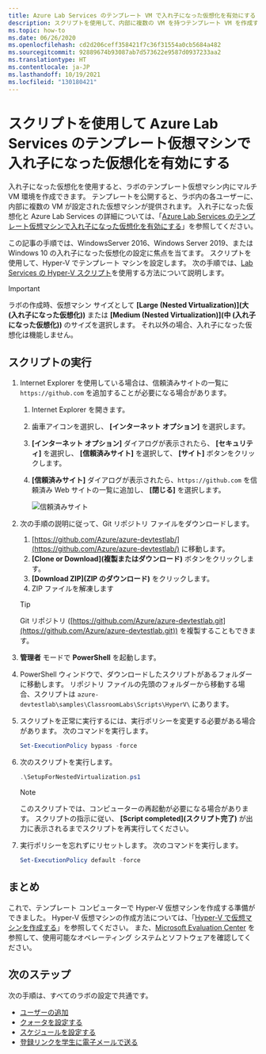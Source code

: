 ```yaml
---
title: Azure Lab Services のテンプレート VM で入れ子になった仮想化を有効にする (スクリプト) | Microsoft Docs
description: スクリプトを使用して、内部に複数の VM を持つテンプレート VM を作成する方法について説明します。  つまり、Azure Lab Services のテンプレート VM で入れ子になった仮想化を有効にします。
ms.topic: how-to
ms.date: 06/26/2020
ms.openlocfilehash: cd2d206ceff358421f7c36f31554a0cb5684a482
ms.sourcegitcommit: 92889674b93087ab7d573622e9587d0937233aa2
ms.translationtype: HT
ms.contentlocale: ja-JP
ms.lasthandoff: 10/19/2021
ms.locfileid: "130180421"
---
```

# <a name="enable-nested-virtualization-on-a-template-virtual-machine-in-azure-lab-services-using-a-script"></a>スクリプトを使用して Azure Lab Services のテンプレート仮想マシンで入れ子になった仮想化を有効にする

入れ子になった仮想化を使用すると、ラボのテンプレート仮想マシン内にマルチ VM 環境を作成できます。 テンプレートを公開すると、ラボ内の各ユーザーに、内部に複数の VM が設定された仮想マシンが提供されます。  入れ子になった仮想化と Azure Lab Services の詳細については、「[Azure Lab Services のテンプレート仮想マシンで入れ子になった仮想化を有効にする](how-to-enable-nested-virtualization-template-vm.md)」を参照してください。

この記事の手順では、WindowsServer 2016、Windows Server 2019、または Windows 10 の入れ子になった仮想化の設定に焦点を当てます。 スクリプトを使用して、Hyper-V でテンプレート マシンを設定します。  次の手順では、[Lab Services の Hyper-V スクリプト](https://github.com/Azure/azure-devtestlab/tree/master/samples/ClassroomLabs/Scripts/HyperV)を使用する方法について説明します。

>[!IMPORTANT]
>ラボの作成時、仮想マシン サイズとして **[Large (Nested Virtualization)]\(大 (入れ子になった仮想化)\)** または **[Medium (Nested Virtualization)]\(中 (入れ子になった仮想化)\)** のサイズを選択します。  それ以外の場合、入れ子になった仮想化は機能しません。  

## <a name="run-script"></a>スクリプトの実行

1. Internet Explorer を使用している場合は、信頼済みサイトの一覧に `https://github.com` を追加することが必要になる場合があります。
    1. Internet Explorer を開きます。
    1. 歯車アイコンを選択し、 **[インターネット オプション]** を選択します。  
    1. **[インターネット オプション]** ダイアログが表示されたら、 **[セキュリティ]** を選択し、 **[信頼済みサイト]** を選択して、 **[サイト]** ボタンをクリックします。
    1. **[信頼済みサイト]** ダイアログが表示されたら、`https://github.com` を信頼済み Web サイトの一覧に追加し、 **[閉じる]** を選択します。

        ![信頼済みサイト](./media/how-to-enable-nested-virtualization-template-vm-using-script/trusted-sites-dialog.png)
1. 次の手順の説明に従って、Git リポジトリ ファイルをダウンロードします。
    1. [https://github.com/Azure/azure-devtestlab/](https://github.com/Azure/azure-devtestlab/) に移動します。
    1. **[Clone or Download]\(複製またはダウンロード\)** ボタンをクリックします。
    1. **[Download ZIP]\(ZIP のダウンロード\)** をクリックします。
    1. ZIP ファイルを解凍します

    >[!TIP]
    >Git リポジトリ ([https://github.com/Azure/azure-devtestlab.git](https://github.com/Azure/azure-devtestlab.git)) を複製することもできます。

1. **管理者** モードで **PowerShell** を起動します。
1. PowerShell ウィンドウで、ダウンロードしたスクリプトがあるフォルダーに移動します。 リポジトリ ファイルの先頭のフォルダーから移動する場合、スクリプトは `azure-devtestlab\samples\ClassroomLabs\Scripts\HyperV\` にあります。
1. スクリプトを正常に実行するには、実行ポリシーを変更する必要がある場合があります。 次のコマンドを実行します。

    ```powershell
    Set-ExecutionPolicy bypass -force
    ```

1. 次のスクリプトを実行します。

    ```powershell
    .\SetupForNestedVirtualization.ps1
    ```

    > [!NOTE]
    > このスクリプトでは、コンピューターの再起動が必要になる場合があります。 スクリプトの指示に従い、 **[Script completed]\(スクリプト完了\)** が出力に表示されるまでスクリプトを再実行してください。
1. 実行ポリシーを忘れずにリセットします。 次のコマンドを実行します。

    ```powershell
    Set-ExecutionPolicy default -force
    ```

## <a name="conclusion"></a>まとめ

これで、テンプレート コンピューターで Hyper-V 仮想マシンを作成する準備ができました。 Hyper-V 仮想マシンの作成方法については、「[Hyper-V で仮想マシンを作成する](/windows-server/virtualization/hyper-v/get-started/create-a-virtual-machine-in-hyper-v)」を参照してください。 また、[Microsoft Evaluation Center](https://www.microsoft.com/evalcenter/) を参照して、使用可能なオペレーティング システムとソフトウェアを確認してください。  

## <a name="next-steps"></a>次のステップ

次の手順は、すべてのラボの設定で共通です。

- [ユーザーの追加](tutorial-setup-classroom-lab.md#add-users-to-the-lab)
- [クォータを設定する](how-to-configure-student-usage.md#set-quotas-for-users)
- [スケジュールを設定する](tutorial-setup-classroom-lab.md#set-a-schedule-for-the-lab)
- [登録リンクを学生に電子メールで送る](how-to-configure-student-usage.md#send-invitations-to-users)